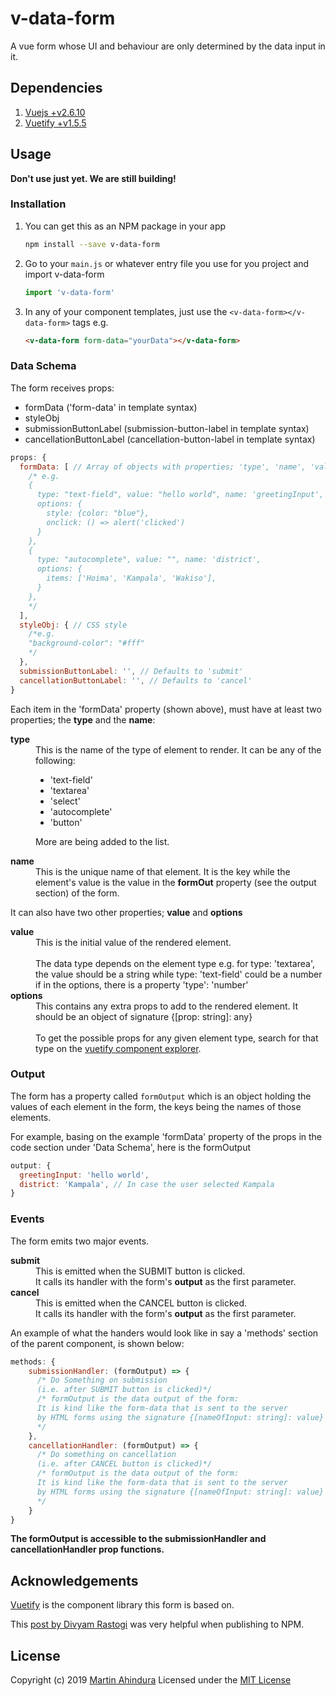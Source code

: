 # v-data-form

A vue form whose UI and behaviour are only determined by the data input in it.

## Dependencies

1. [Vuejs +v2.6.10](https://vuejs.org)
2. [Vuetify +v1.5.5](https://vuetifyjs.com)

## Usage

__Don't use just yet. We are still building!__

### Installation

1. You can get this as an NPM package in your app

    ```bash
    npm install --save v-data-form
    ```

2. Go to your ```main.js``` or whatever entry file you use for you project and import v-data-form

    ```Javascript
    import 'v-data-form'
    ```

3. In any of your component templates, just use the ```<v-data-form></v-data-form>``` tags e.g.

    ```html
    <v-data-form form-data="yourData"></v-data-form>
    ```

### Data Schema

The form receives props:

- formData ('form-data' in template syntax)
- styleObj
- submissionButtonLabel (submission-button-label in template syntax)
- cancellationButtonLabel (cancellation-button-label in template syntax)

```JavaScript
props: {
  formData: [ // Array of objects with properties; 'type', 'name', 'value', 'options'
    /* e.g.
    {
      type: "text-field", value: "hello world", name: 'greetingInput',
      options: {
        style: {color: "blue"},
        onclick: () => alert('clicked')
      }
    },
    {
      type: "autocomplete", value: "", name: 'district',
      options: {
        items: ['Hoima', 'Kampala', 'Wakiso'],
      }
    },
    */
  ],
  styleObj: { // CSS style
    /*e.g.
    "background-color": "#fff"
    */
  },
  submissionButtonLabel: '', // Defaults to 'submit'
  cancellationButtonLabel: '', // Defaults to 'cancel'
}
```

Each item in the 'formData' property (shown above), must have at least two properties; the __type__ and the __name__:

<dl>
<dt><strong>type</strong></dt>
<dd>
This is the name of the type of element to render. It can be any of the following:

- 'text-field'
- 'textarea'
- 'select'
- 'autocomplete'
- 'button'

More are being added to the list.
</dd>
<dt><strong>name</strong></dt>
<dd>
This is the unique name of that element. It is the key while the element's value is the value in the <strong>formOut</strong> property (see the output section) of the form.
</dd>
</dl>

It can also have two other properties; __value__ and __options__

<dl>
<dt><strong>value</strong></dt>
<dd>
This is the initial value of the rendered element.
<br />
<br />
The data type depends on the element type e.g. for type: 'textarea', the value should be a string while type: 'text-field' could be a number if in the options, there is a property 'type': 'number'
</dd>

<dt><strong>options</strong></dt>
<dd>
This contains any extra props to add to the rendered element. It should be an object of signature {[prop: string]: any}
<br />
<br />
To get the possible props for any given element type, search for that type on the <a href="https://vuetifyjs.com/en/components/api-explorer" target="_blank">vuetify component explorer</a>.
</dd>
</dl>

### Output

The form has a property called ```formOutput``` which is an object holding the values of each element in the form, the keys being the names of those elements.

For example, basing on the example 'formData' property of the props in the code section under 'Data Schema', here is the formOutput

```JavaScript
output: {
  greetingInput: 'hello world',
  district: 'Kampala', // In case the user selected Kampala
}
```

### Events

The form emits two major events.

<dl>
<dt><strong>submit</strong></dt>
<dd>This is emitted when the SUBMIT button is clicked.
<br />
It calls its handler with the form's <strong>output</strong> as the first parameter.
</dd>
<dt><strong>cancel</strong></dt>
<dd>This is emitted when the CANCEL button is clicked.
<br />
It calls its handler with the form's <strong>output</strong> as the first parameter.
</dd>
</dl>

An example of what the handers would look like in say a 'methods' section of the parent component, is shown below:

```JavaScript
methods: {
    submissionHandler: (formOutput) => {
      /* Do Something on submission
      (i.e. after SUBMIT button is clicked)*/
      /* formOutput is the data output of the form:
      It is kind like the form-data that is sent to the server
      by HTML forms using the signature {[nameOfInput: string]: value}
      */
    },
    cancellationHandler: (formOutput) => {
      /* Do something on cancellation
      (i.e. after CANCEL button is clicked)*/
      /* formOutput is the data output of the form:
      It is kind like the form-data that is sent to the server
      by HTML forms using the signature {[nameOfInput: string]: value}
      */
    }
}
```

__The formOutput is accessible to the submissionHandler and cancellationHandler prop functions.__

## Acknowledgements

[Vuetify](https://vuetifyjs.com) is the component library this form is based on.

This [post by Divyam Rastogi](https://medium.com/justfrontendthings/how-to-create-and-publish-your-own-vuejs-component-library-on-npm-using-vue-cli-28e60943eed3) was very helpful when publishing to NPM.

## License

Copyright (c) 2019 [Martin Ahindura](https://github.com/Tinitto)
Licensed under the [MIT License](./LICENSE)
